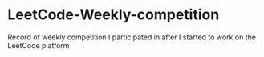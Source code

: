 # LeetCode-Weekly-competition
Record of weekly competition I participated in after I started to work on the LeetCode platform
